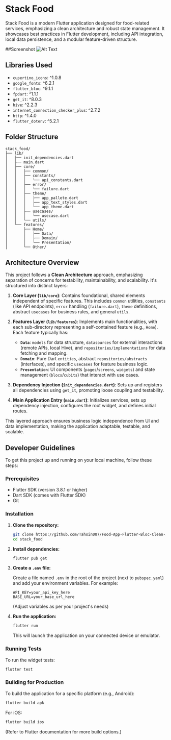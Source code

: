 # Stack Food

Stack Food is a modern Flutter application designed for food-related services, emphasizing a clean architecture and robust state management. It showcases best practices in Flutter development, including API integration, local data persistence, and a modular feature-driven structure.

##Screenshot 
![Alt Text](https://github.com/user-attachments/assets/04e7579e-113e-479d-a973-2e9b8ed6f30d)

## Libraries Used

-   `cupertino_icons`: ^1.0.8
-   `google_fonts`: ^6.2.1
-   `flutter_bloc`: ^9.1.1
-   `fpdart`: ^1.1.1
-   `get_it`: ^8.0.3
-   `hive`: ^2.2.3
-   `internet_connection_checker_plus`: ^2.7.2
-   `http`: ^1.4.0
-   `flutter_dotenv`: ^5.2.1

## Folder Structure

```
stack_food/
├── lib/
│   ├── init_dependencies.dart
│   ├── main.dart
│   ├── core/
│   │   ├── common/
│   │   ├── constants/
│   │   │   └── api_constants.dart
│   │   ├── error/
│   │   │   └── failure.dart
│   │   ├── theme/
│   │   │   ├── app_pallete.dart
│   │   │   ├── app_text_styles.dart
│   │   │   └── app_theme.dart
│   │   ├── usecases/
│   │   │   └── usecase.dart
│   │   └── utils/
│   └── features/
│       ├── Home/
│       │   ├── Data/
│       │   ├── Domain/
│       │   └── Presentation/
│       └── Other/

```

## Architecture Overview

This project follows a **Clean Architecture** approach, emphasizing separation of concerns for testability, maintainability, and scalability. It's structured into distinct layers:

1.  **Core Layer (`lib/core`)**:
    Contains foundational, shared elements independent of specific features. This includes `common` utilities, `constants` (like API endpoints), `error` handling (`failure.dart`), `theme` definitions, abstract `usecases` for business rules, and general `utils`.

2.  **Features Layer (`lib/features`)**:
    Implements main functionalities, with each sub-directory representing a self-contained feature (e.g., `Home`). Each feature typically has:
    *   **`Data`**: `models` for data structure, `datasources` for external interactions (remote APIs, local Hive), and `repositories/implementations` for data fetching and mapping.
    *   **`Domain`**: Pure Dart `entities`, abstract `repositories/abstracts` (interfaces), and specific `usecases` for feature business logic.
    *   **`Presentation`**: UI components (`pages`/`screens`, `widgets`) and state management (`blocs`/`cubits`) that interact with use cases.

3.  **Dependency Injection (`init_dependencies.dart`)**:
    Sets up and registers all dependencies using `get_it`, promoting loose coupling and testability.

4.  **Main Application Entry (`main.dart`)**:
    Initializes services, sets up dependency injection, configures the root widget, and defines initial routes.

This layered approach ensures business logic independence from UI and data implementation, making the application adaptable, testable, and scalable.

## Developer Guidelines

To get this project up and running on your local machine, follow these steps:

### Prerequisites

-   Flutter SDK (version 3.8.1 or higher)
-   Dart SDK (comes with Flutter SDK)
-   Git

### Installation

1.  **Clone the repository:**

    ```bash
    git clone https://github.com/Tahsin007/Food-App-Flutter-Bloc-Clean-Architecture.git
    cd stack_food
    ```

2.  **Install dependencies:**

    ```bash
    flutter pub get
    ```

3.  **Create a `.env` file:**

    Create a file named `.env` in the root of the project (next to `pubspec.yaml`) and add your environment variables. For example:

    ```
    API_KEY=your_api_key_here
    BASE_URL=your_base_url_here
    ```

    (Adjust variables as per your project's needs)

4.  **Run the application:**

    ```bash
    flutter run
    ```

    This will launch the application on your connected device or emulator.

### Running Tests

To run the widget tests:

```bash
flutter test
```

### Building for Production

To build the application for a specific platform (e.g., Android):

```bash
flutter build apk
```

For iOS:

```bash
flutter build ios
```

(Refer to Flutter documentation for more build options.)
